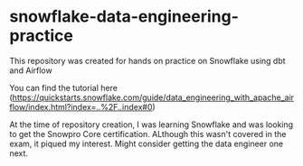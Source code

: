 # snowflake-data-engineering-practice
This repository was created for hands on practice on Snowflake using dbt and Airflow


You can find the tutorial here (https://quickstarts.snowflake.com/guide/data_engineering_with_apache_airflow/index.html?index=..%2F..index#0)

At the time of repository creation, I was learning Snowflake and was looking to get the Snowpro Core certification. ALthough this wasn't covered in the exam, it piqued my interest. Might consider getting the data engineer one next.
